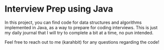 # Interview Prep using Java

In this project, you can find code for data structures and algorithms implemented in Java, as a way to prepare for coding interviews. This is just my daily journal that I will try to complete a bit at a time, no pun intended.

Feel free to reach out to me (karahbit) for any questions regarding the code!
